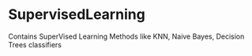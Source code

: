 # SupervisedLearning
Contains SuperVised Learning Methods like KNN, Naive Bayes, Decision Trees classifiers
